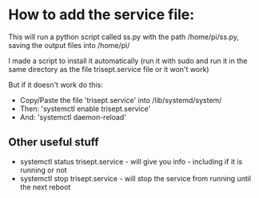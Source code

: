 # How to add the service file:
This will run a python script called ss.py with the path /home/pi/ss.py, saving the output files into /home/pi/

I made a script to install it automatically (run it with sudo and run it in the same directory as the file trisept.service file or it won't work)

But if it doesn't work do this:
* Copy/Paste the file 'trisept.service' into /lib/systemd/system/
* Then: 'systemctl enable trisept.service'
* And: 'systemctl daemon-reload'

## Other useful stuff
* systemctl status trisept.service - will give you info - including if it is running or not
* systemctl stop trisept.service - will stop the service from running until the next reboot

